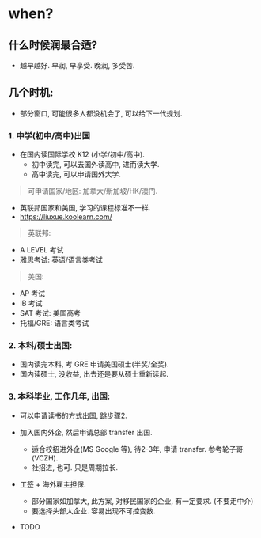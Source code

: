 
# when?


## 什么时候润最合适?

- 越早越好. 早润, 早享受. 晚润, 多受苦.


## 几个时机: 

- 部分窗口, 可能很多人都没机会了, 可以给下一代规划.


### 1. 中学(初中/高中)出国


- 在国内读国际学校 K12 (小学/初中/高中).
    - 初中读完, 可以去国外读高中, 进而读大学.
    - 高中读完, 可以申请国外大学.

> 可申请国家/地区: 加拿大/新加坡/HK/澳门.

- 英联邦国家和美国, 学习的课程标准不一样. 
- https://liuxue.koolearn.com/

> 英联邦: 

- A LEVEL 考试
- 雅思考试: 英语/语言类考试


> 美国: 

- AP 考试
- IB 考试
- SAT 考试: 美国高考
- 托福/GRE: 语言类考试






### 2. 本科/硕士出国:

- 国内读完本科, 考 GRE 申请美国硕士(半奖/全奖).
- 国内读硕士, 没收益, 出去还是要从硕士重新读起.


### 3. 本科毕业, 工作几年, 出国: 

- 可以申请读书的方式出国, 跳步骤2.
- 加入国内外企, 然后申请总部 transfer 出国.
    - 适合校招进外企(MS Google 等), 待2-3年, 申请 transfer. 参考轮子哥(VCZH).
    - 社招进, 也可. 只是周期拉长.
- 工签 + 海外雇主担保.
    - 部分国家如加拿大, 此方案, 对移民国家的企业, 有一定要求. (不要走中介)
    - 要选择头部大企业. 容易出现不可控变数.












- TODO
